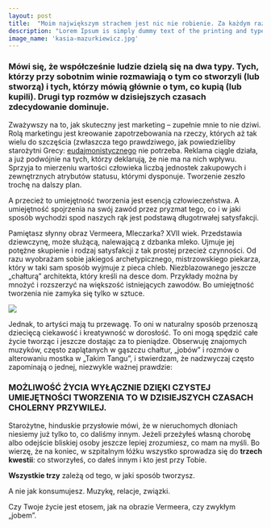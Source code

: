 ```yaml
---
layout: post
title:  "Moim największym strachem jest nic nie robienie. Za każdym razem kiedy się na tym łapie, mam do siebie żal."
description: "Lorem Ipsum is simply dummy text of the printing and typesetting industry. Lorem Ipsum has been the industry's standard dummy text ever since the 1500s, when an unknown printer took a galley of type and scrambled it to make a type specimen book."
image_name: 'kasia-mazurkiewicz.jpg'
---
```


### Mówi się, że współcześnie ludzie dzielą się na dwa typy. Tych, którzy przy sobotnim winie rozmawiają o tym co stworzyli (lub stworzą) i tych, którzy mówią głównie o tym, co kupią (lub kupili). Drugi typ rozmów w dzisiejszych czasach zdecydowanie dominuje. 

Zważywszy na to, jak skuteczny jest marketing – zupełnie mnie to nie dziwi. Rolą marketingu jest kreowanie zapotrzebowania na rzeczy, których aż tak wielu do szczęścia (zwłaszcza tego prawdziwego, jak powiedzieliby starożytni Grecy: [eudajmonistycznego](https://pl.wikipedia.org/wiki/Eudajmonia)  nie potrzeba. Reklama ciągle działa, a już podwójnie na tych, którzy deklarują, że nie ma na nich wpływu. Sprzyja to mierzeniu wartości człowieka liczbą jednostek zakupowych i zewnętrznych atrybutów statusu, którymi dysponuje. Tworzenie zeszło trochę na dalszy plan.

A przecież to umiejętność tworzenia jest esencją człowieczeństwa. A umiejętność spojrzenia na swój zawód przez pryzmat tego, co i w jaki sposób wychodzi spod naszych rąk jest podstawą długotrwałej satysfakcji.

Pamiętasz słynny obraz Vermeera, Mleczarka? XVII wiek. Przedstawia dziewczynę, może służącą, nalewającą z dzbanka mleko. Ujmuje jej potężne skupienie i rodzaj satysfakcji z tak prostej przecież czynności. Od razu wyobrażam sobie jakiegoś archetypicznego, mistrzowskiego piekarza, który w taki sam sposób wyjmuje z pieca chleb. Niezblazowanego jeszcze „chałturą” architekta, który kreśli na desce dom. Przykłady można by mnożyć i rozszerzyć na większość istniejących zawodów. Bo umiejętność tworzenia nie zamyka się tylko w sztuce.

<img src="http://www.wladekfoltynski.pl/wp-content/uploads/2016/10/people-called-phrenologists-thought-they-could-work-out-people%E2%80%99s-characters-from-little-bumps-on-their-skulls..png"/>

Jednak, to artyści mają tu przewagę. To oni w naturalny sposób przenoszą dziecięcą ciekawość i kreatywność w dorosłość. To oni mogą spędzić całe życie tworząc i jeszcze dostając za to pieniądze. Obserwuję znajomych muzyków, często zaplątanych w gąszczu chałtur, „jobów” i rozmów o alterowaniu mostka w „Takim Tangu”, i stwierdzam, że nadzwyczaj często zapominają o jednej, niezwykle ważnej prawdzie:

### MOŻLIWOŚĆ ŻYCIA WYŁĄCZNIE DZIĘKI CZYSTEJ UMIEJĘTNOŚCI TWORZENIA TO W DZISIEJSZYCH CZASACH CHOLERNY PRZYWILEJ.

Starożytne, hinduskie przysłowie mówi, że w nieruchomych dłoniach niesiemy już tylko to, co daliśmy innym. Jeżeli przeżyłeś własną chorobę albo odejście bliskiej osoby jeszcze lepiej zrozumiesz, co mam na myśli. Bo wierzę, że na koniec, w szpitalnym łóżku wszystko sprowadza się do **trzech kwestii**: co stworzyłeś, co dałeś innym i kto jest przy Tobie.

**Wszystkie trzy** zależą od tego, w jaki sposób tworzysz.

A nie jak konsumujesz. Muzykę, relacje, związki.

Czy Twoje życie jest etosem, jak na obrazie Vermeera, czy zwykłym „jobem”.
